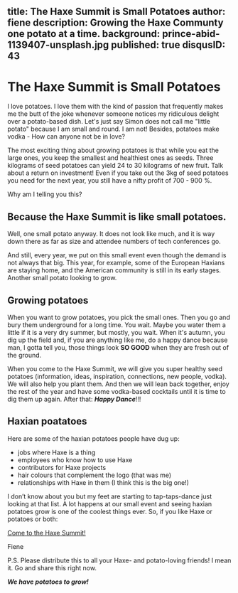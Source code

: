 title: The Haxe Summit is Small Potatoes
author: fiene
description: Growing the Haxe Communty one potato at a time.
background: prince-abid-1139407-unsplash.jpg
published: true
disqusID: 43
---

# The Haxe Summit is Small Potatoes

I love potatoes. I love them with the kind of passion that frequently makes me the butt of the joke whenever someone notices my ridiculous delight over a potato-based dish. Let's just say Simon does not call me "little potato" because I am small and round. I am not! Besides,  potatoes make vodka - How can anyone not be in love?

The most exciting thing about growing potatoes is that while you eat the large ones, you keep the smallest and healthiest ones as seeds. Three kilograms of seed potatoes can yield 24 to 30 kilograms of new fruit. Talk about a return on investment! Even if you take out the 3kg of seed potatoes you need for the next year, you still have a nifty profit of 700 - 900 %.

Why am I telling you this?

## Because the Haxe Summit is like small potatoes.

Well, one small potato anyway. It does not look like much, and it is way down there as far as size and attendee numbers of tech conferences go.

And still, every year, we put on this small event even though the demand is not always that big. This year, for example, some of the European Haxians are staying home, and the American community is still in its early stages. Another small potato looking to grow.

## Growing potatoes

When you want to grow potatoes, you pick the small ones. Then you go and bury them underground for a long time. You wait. Maybe you water them a little if it is a very dry summer, but mostly, you wait. When it's autumn, you dig up the field and, if you are anything like me, do a happy dance because man, I gotta tell you, those things look **SO GOOD** when they are fresh out of the ground.

When you come to the Haxe Summit, we will give you super healthy seed potatoes (information, ideas, inspiration, connections, new people, vodka). We will also help you plant them. And then we will lean back together, enjoy the rest of the year and have some vodka-based cocktails until it is time to dig them up again. After that: _**Happy Dance**_!!!

## Haxian poatatoes

Here are some of the haxian potatoes people have dug up:

- jobs where Haxe is a thing
- employees who know how to use Haxe
- contributors for Haxe projects
- hair colours that complement the logo (that was me)
- relationships with Haxe in them (I think this is the big one!)

I don’t know about you but my feet are starting to tap-taps-dance just looking at that list. A lot happens at our small event and seeing haxian potatoes grow is one of the coolest things ever. So, if you like Haxe or potatoes or both:

[Come to the Haxe Summit!](https://summit.haxe.org/us/2019/)




Fiene

P.S. Please distribute this to all your Haxe- and potato-loving friends! I mean it. Go and share this right now.

_**We have potatoes to grow!**_
